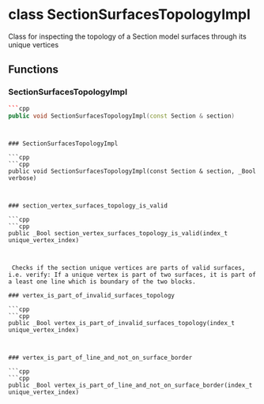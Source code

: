 # class SectionSurfacesTopologyImpl


 Class for inspecting the topology of a Section model surfaces through its unique vertices



## Functions

### SectionSurfacesTopologyImpl

```cpp
```cpp
public void SectionSurfacesTopologyImpl(const Section & section)
```
```


### SectionSurfacesTopologyImpl

```cpp
```cpp
public void SectionSurfacesTopologyImpl(const Section & section, _Bool verbose)
```
```


### section_vertex_surfaces_topology_is_valid

```cpp
```cpp
public _Bool section_vertex_surfaces_topology_is_valid(index_t unique_vertex_index)
```
```


 Checks if the section unique vertices are parts of valid surfaces, i.e. verify: If a unique vertex is part of two surfaces, it is part of a least one line which is boundary of the two blocks.

### vertex_is_part_of_invalid_surfaces_topology

```cpp
```cpp
public _Bool vertex_is_part_of_invalid_surfaces_topology(index_t unique_vertex_index)
```
```


### vertex_is_part_of_line_and_not_on_surface_border

```cpp
```cpp
public _Bool vertex_is_part_of_line_and_not_on_surface_border(index_t unique_vertex_index)
```
```




